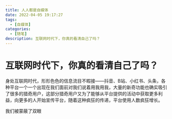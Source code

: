 ```yaml
---
title: 人人都是自媒体
date: 2022-04-05 19:17:27
tags:
  - [自媒体]
categories:
  - [随笔]
description: 互联网时代下，你真的看清自己了吗？
---
```


# 互联网时代下，你真的看清自己了吗？

身处互联网时代，形形色色的信息流目不暇接——抖音、B站、小红书、头条，各种平台一个一个出现在我们面前对我们说着用我用我，大量的新奇功能也确实吸引了很多的猎奇用户，这部分猎奇用户又为了能够从平台提供的活动中获取更多利益，向更多的人开始宣传平台，随着这种疯狂的传递，平台使用人数疯狂增长。

我们被蒙蔽了双眼